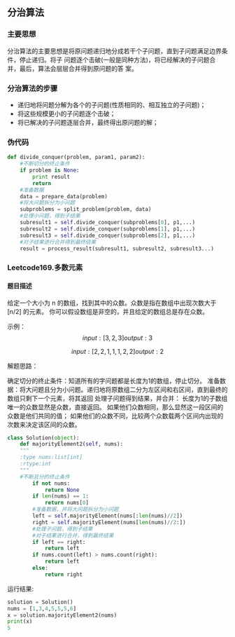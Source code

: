 ## 分治算法

### 主要思想

分治算法的主要思想是将原问题递归地分成若干个子问题，直到子问题满足边界条件，停止递归。将子
问题逐个击破(一般是同种方法)，将已经解决的子问题合并，最后，算法会层层合并得到原问题的答
案。

### 分治算法的步骤

* 递归地将问题分解为各个的子问题(性质相同的、相互独立的子问题)；
* 将这些规模更小的子问题逐个击破；
* 将已解决的子问题逐层合并，最终得出原问题的解；

### 伪代码

```python
def divide_conquer(problem, param1, param2):
	#不断切分的终止条件
	if problem is None:
		print result
		return
	#准备数据
	data = prepare_data(problem)
	#将大问题拆分为小问题
	subproblems = split_problem(problem, data)
	#处理小问题，得到子结果
	subresult1 = self.divide_conquer(subproblems[0], p1,...)
	subresult2 = self.divide_conquer(subproblems[1], p1,...)
	subresult3 = self.divide_conquer(subproblems[2], p1,...)
	#对子结果进行合并得到最终结果
	result = process_result(subresult1, subresult2, subresult3...)
```

### Leetcode169.多数元素

#### 题目描述

给定一个大小为 n 的数组，找到其中的众数。众数是指在数组中出现次数大于 [n/2] 的元素。
你可以假设数组是非空的，并且给定的数组总是存在众数。

示例：
$$
input: [3,2,3]
output:3
$$

$$
input:[2,2,1,1,1,2,2]
output:2
$$

解题思路：

确定切分的终止条件：知道所有的字问题都是长度为1的数组，停止切分。
 准备数据：将大问题且分为小问题。递归地将原数组二分为左区间和右区间，直到最终的数组只剩下一个元素，将其返回
 处理子问题得到结果，并合并：
 长度为1的子数组唯一的众数显然是众数，直接返回。
 如果他们众数相同，那么显然这一段区间的众数是他们共同的值；
 如果他们的众数不同，比较两个众数载两个区间内出现的次数来决定该区间的众数。

```python
class Solution(object):
	def majorityElement2(self, nums):
	"""
	:type nums:list[int]
	:rtype:int
	"""
	#不断且分的终止条件
		if not nums:
			return None
		if len(nums) == 1:
			return nums[0]
		#准备数据，并将大问题拆分为小问题
		left = self.majorityElement(nums[:len(nums)//2])
		right = self.majorityElement(nums[len(nums)//2:])
		#处理子问题，得到子结果
		#对子结果进行合并，得到最终结果
		if left == right:
			return left
		if nums.count(left) > nums.count(right):
			return left
		else:
			return right

```

运行结果:

```python
solution = Solution()
nums = [1,3,4,5,5,5,6]
x = solution.majorityElement2(nums)
print(x)
5
```

